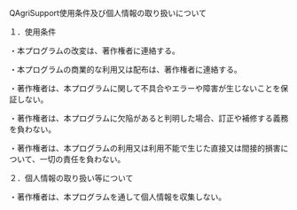 QAgriSupport使用条件及び個人情報の取り扱いについて

１．使用条件

・本プログラムの改変は、著作権者に連絡する。

・本プログラムの商業的な利用又は配布は、著作権者に連絡する。

・著作権者は、本プログラムに関して不具合やエラーや障害が生じないことを保証しない。 

・著作権者は、本プログラムに欠陥があると判明した場合、訂正や補修する義務を負わない。

・著作権者は、本プログラムの利用又は利用不能で生じた直接又は間接的損害について、一切の責任を負わない。

２．個人情報の取り扱い等について

・著作権者は、本プログラムを通して個人情報を収集しない。
